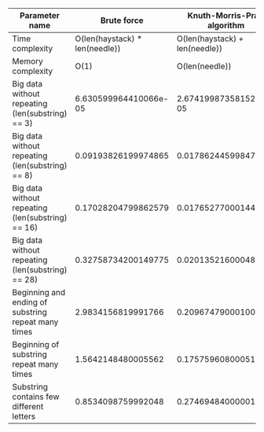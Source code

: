 |Parameter name|Brute force|Knuth-Morris-Pratt algorithm|Algorithm using z function|Boyer-Moore-Horspool algorithm|Aho-Corasick algorithm|
|-|-|-|-|-|-|
|Time complexity|O(len(haystack) * len(needle))|O(len(haystack) + len(needle))|O(len(haystack) + len(needle))|O(len(haystack) * len(needle))|O(len(needles) + len(haystack))|
|Memory complexity|O(1)|O(len(needle))|O(len(haystack) + len(needle))|O(len(needle))|O(len(needles))|
|Big data without repeating (len(substring) == 3)|6.630599964410066e-05|2.6741998735815285e-05|0.10571962400106713|1.6003998462110756e-05|8.519399911165237e-05|
|Big data without repeating (len(substring) == 8)|0.09193826199974865|0.01786244599847123|0.09881834199884906|0.004028566000051796|0.027792326000053436|
|Big data without repeating (len(substring) == 16)|0.17028204799862579|0.01765277000144124|0.10372093999991193|0.0027325520012527705|0.025527588000986725|
|Big data without repeating (len(substring) == 28)|0.32758734200149775|0.02013521600048989|0.10333897000178695|0.00215249199885875|0.030333543999586255|
|Beginning and ending of substring repeat many times|2.9834156819991766|0.20967479000100867|0.7203531339997425|0.13127437800168992|0.19767104600090535|
|Beginning of substring repeat many times|1.5642148480005562|0.1757596080005169|0.6641053540003486|0.0265743019990623|0.19553012599935754|
|Substring contains few different letters|0.8534098759992048|0.27469484000001104|0.6586529299989343|0.060392262001987544|0.15479115800000728|